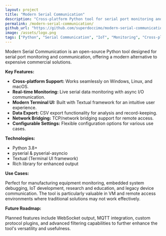 ```yaml
---
layout: project
title: "Modern Serial Communication"
description: "Cross-platform Python tool for serial port monitoring and communication with modern UI and async I/O support."
permalink: /modern-serial-communication/
github_url: "https://github.com/superdoccimo/modern-serial-communication"
image: /assets/logo.png
tags: ["Python", "Serial Communication", "IoT", "Monitoring", "Cross-platform"]
---
```


Modern Serial Communication is an open-source Python tool designed for serial port monitoring and communication, offering a modern alternative to expensive commercial solutions.

**Key Features:**

- **Cross-platform Support:** Works seamlessly on Windows, Linux, and macOS.
- **Real-time Monitoring:** Live serial data monitoring with async I/O communication.
- **Modern Terminal UI:** Built with Textual framework for an intuitive user experience.
- **Data Export:** CSV export functionality for analysis and record-keeping.
- **Network Bridging:** TCP/network bridging support for remote access.
- **Configurable Settings:** Flexible configuration options for various use cases.

**Technologies:**

- Python 3.8+
- pyserial & pyserial-asyncio
- Textual (Terminal UI framework)
- Rich library for enhanced output

**Use Cases:**

Perfect for manufacturing equipment monitoring, embedded system debugging, IoT development, research and education, and legacy device communication. The tool is particularly valuable in VM and remote access environments where traditional solutions may not work effectively.

**Future Roadmap:**

Planned features include WebSocket output, MQTT integration, custom protocol plugins, and advanced filtering capabilities to further enhance the tool's versatility and usefulness.